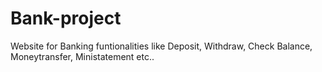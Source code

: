 # Bank-project
Website for Banking funtionalities like Deposit, Withdraw, Check Balance, Moneytransfer, Ministatement etc..
